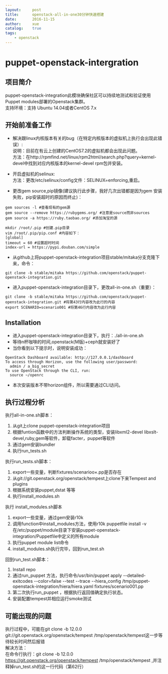 ```yaml
---
layout:     post
title:      openstack-all-in-one30分钟快速搭建
date:       2016-11-15 
author:     xue
catalog:    true
tags:
    - openstack
---
```


# puppet-openstack-intergration
 
## 项目简介
puppet-openstack-integration此模块确保社区可以持续地测试和验证使用Puppet modules部署的Openstack集群。  
支持环境：支持 Ubuntu 14.04或者CentOS 7.x

## 开始前准备工作
* 解决跟linux内核版本有关的bug（在特定内核版本的虚拟机上执行会出现此错误）:  
   说明：目前在有云上创建的CentOS7.2的虚拟机都会出现此问题。  
   方法：在http://rpmfind.net/linux/rpm2html/search.php?query=kernel-devel中找到对应内核版本的kernel-devel rpm包并安装。

* 开启虚拟机的selinux:  
   方法：更改/etc/selinux/config文件：SELINUX=enforcing,重启。
    
* 更改gem source,pip镜像(建议执行此步骤，我好几次出错都是因为gem 安装失败，pip安装超时的原因而终止)：    

```
gem sources -l #查看现有的gem源
gem source --remove https://rubygems.org/ #注意是source而非sources
gem source -a https://ruby.taobao.org/ #添加淘宝的源
 
mkdir /root/.pip #创建.pip目录
vim /root/.pip/pip.conf #内容如下：
[global]
timeout = 60 #设置超时时间
index-url = https://pypi.douban.com/simple  
```  
* 从github上将puppet-openstack-integration项目stable/mitaka分支克隆下来，命令：



```
git clone -b stable/mitaka https://github.com/openstack/puppet-openstack-integration.git
```

* 进入puppet-openstack-integration目录下，更改all-in-one.sh（重要）：   

```
git clone -b stable/mitaka https://github.com/openstack/puppet-openstack-integration.git #将第43行内容改为此行的内容
export SCENARIO=scenario001 #将第46行内容改为此行内容
```

## Installation

* 进入puppet-openstack-integration目录下，执行：./all-in-one.sh
* 等待n杯咖啡的时间,openstack(M版)+ceph就安装好了
* 当你看到以下提示时，说明安装成功：

```
OpenStack Dashboard available: http://127.0.0.1/dashboard
To access through Horizon, use the following user/password:
  admin / a_big_secret
To use OpenStack through the CLI, run:
  source ~/openrc
```
* 本次安装版本不带horizon组件，所以需要通过CLI访问。

## 执行过程分析
执行all-in-one.sh脚本：  
1. 从git上clone puppet-openstack-integration项目  
2. 根据funtion函数中的方法判断操作系统的类型，安装libxml2-devel libxslt-devel,ruby,gem等软件，卸载facter，puppet等软件  
3. 通过gem安装bundler  
4. 执行run_tests.sh

执行run_tests.sh脚本：  
1. export一些变量，判断fixtures/scenarioo×.pp是否存在  
2. 从git://git.openstack.org/openstack/tempest上clone下来Tempest and plugins  
3. 根据系统安装puppet,dstat 等等   
4. 执行install_modules.sh  

执行 install_modules.sh脚本  
1. export一些变量，通过gem安装r10k  
2. 调用function中install_modules方法，使用r10k puppetfile install -v 在/etc/puppet/module目录下安装puppet-openstack-integration/Puppetfile中定义的所有module  
3. 执行puppet module list命令  
4. install_modules.sh执行完毕，回到run_test.sh  

回到run_test.sh脚本：  
1. Install repo  
2. 通过run_puppet 方法，执行命令/usr/bin/puppet apply --detailed-exitcodes --color=false --test --trace --hiera_config /tmp/puppet-openstack-integration/hiera/hiera.yaml fixtures/scenario001.pp    
3. 第二次执行run_puppet ，根据执行返回值确定执行状态。  
4. 安装配置tempest并相应运行smoke测试

## 可能出现的问题
执行过程中，可能在git clone -b 12.0.0 git://git.openstack.org/openstack/tempest /tmp/openstack/tempest这一步等待较长时间然后报错  
解决方法：  
   在命令行执行：git clone -b 12.0.0 https://git.openstack.org/openstack/tempest /tmp/openstack/tempest  ,并注释掉run_test.sh的这一行代码（第62行）
